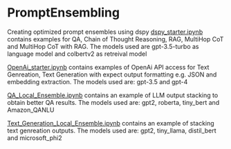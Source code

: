 # PromptEnsembling

Creating optimized prompt ensembles using dspy
[dspy_starter.ipynb](Notebooks/dspy_starter.ipynb) contains examples for QA, Chain of Thought Reasoning, RAG, MultiHop CoT and MultiHop CoT with RAG. The models used are gpt-3.5-turbo as language model and colbertv2 as retreival model

[OpenAi_starter.ipynb](Notebooks/OpenAi_starter.ipynb) contains examples of OpenAi API access for Text Genreation, Text Generation with expect output formatting e.g. JSON and embedding extraction. The models used are: gpt-3.5 and gpt-4

[QA_Local_Ensemble.ipynb](Notebooks/QA_Local_Ensemble.ipynb) contains an example of LLM output stacking to obtain better QA results. The models used are: gpt2, roberta, tiny_bert and Amazon_QANLU

[Text_Generation_Local_Ensemble.ipynb](Notebooks/Text_Generation_Local_Ensemble.ipynb) contains an example of stacking text genreation outputs. The models used are: gpt2, tiny_llama, distil_bert and microsoft_phi2

